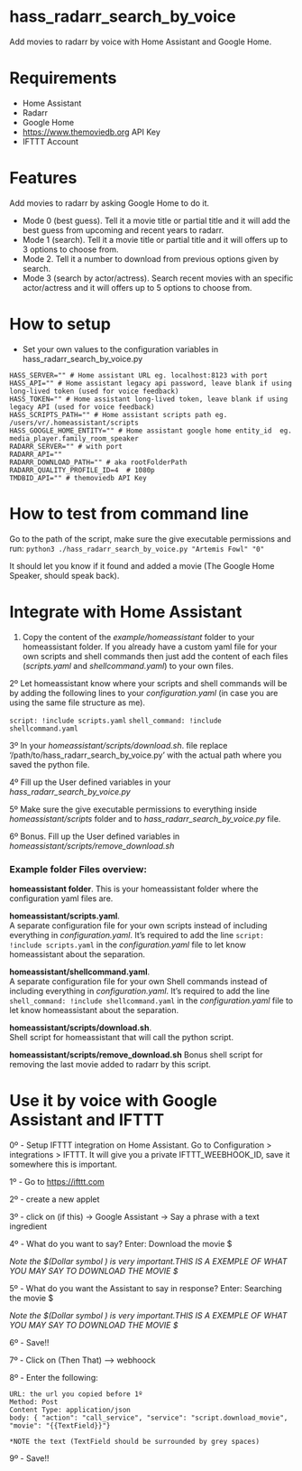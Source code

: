 # hass_radarr_search_by_voice
Add movies to radarr by voice with Home Assistant and Google Home.


# Requirements
- Home Assistant
- Radarr
- Google Home
- https://www.themoviedb.org API Key
- IFTTT Account

# Features
Add movies to radarr by asking Google Home to do it.
- Mode 0 (best guess). Tell it a movie title or partial title and it will add the best guess from upcoming and recent years to radarr.
- Mode 1 (search). Tell it a movie title or partial title and it will offers up to 3 options to choose from.
- Mode 2. Tell it a number to download from previous options given by search.
- Mode 3 (search by actor/actress). Search recent movies with an specific actor/actress and it will offers up to 5 options to choose from.

# How to setup
- Set your own values to the configuration variables in hass_radarr_search_by_voice.py
```
HASS_SERVER="" # Home assistant URL eg. localhost:8123 with port
HASS_API="" # Home assistant legacy api password, leave blank if using long-lived token (used for voice feedback)
HASS_TOKEN="" # Home assistant long-lived token, leave blank if using legacy API (used for voice feedback)
HASS_SCRIPTS_PATH="" # Home assistant scripts path eg. /users/vr/.homeassistant/scripts
HASS_GOOGLE_HOME_ENTITY="" # Home assistant google home entity_id  eg. media_player.family_room_speaker
RADARR_SERVER="" # with port
RADARR_API=""
RADARR_DOWNLOAD_PATH="" # aka rootFolderPath
RADARR_QUALITY_PROFILE_ID=4  # 1080p
TMDBID_API="" # themoviedb API Key
```

# How to test from command line
Go to the path of the script, make sure the give executable permissions and run:
```python3 ./hass_radarr_search_by_voice.py "Artemis Fowl" "0"```

It should let you know if it found and added a movie (The Google Home Speaker, should speak back).

# Integrate with Home Assistant
1. Copy the content of the _example/homeassistant_ folder to your homeassistant folder. If you already have a custom yaml file for your own scripts and shell commands then just add the content of each files (_scripts.yaml_ and _shellcommand.yaml_) to your own files.

2º Let homeassistant know where your scripts and shell commands will be by adding the following lines to your _configuration.yaml_ (in case you are using the same file structure as me).

```script: !include scripts.yaml```
```shell_command: !include shellcommand.yaml```

3º In your _homeassistant/scripts/download.sh_.  file replace ‘/path/to/hass_radarr_search_by_voice.py’ with the actual path where you saved the python file.

4º Fill up the User defined variables in your _hass_radarr_search_by_voice.py_

5º Make sure the give executable permissions to everything inside _homeassistant/scripts_ folder and to _hass_radarr_search_by_voice.py_ file.

6º Bonus. Fill up the User defined variables in _homeassistant/scripts/remove_download.sh_

### Example folder Files overview:

**homeassistant folder**.
This is your homeassistant folder where the configuration yaml files are.

**homeassistant/scripts.yaml**.  
A separate configuration file for your own scripts  instead of including everything in _configuration.yaml_. It’s required to add the line `script: !include scripts.yaml` in the _configuration.yaml_ file to let know homeassistant about the separation.

**homeassistant/shellcommand.yaml**.  
A separate configuration file for your own Shell commands  instead of including everything in _configuration.yaml_. It’s required to add the line `shell_command: !include shellcommand.yaml` in the _configuration.yaml_ file to let know homeassistant about the separation.

**homeassistant/scripts/download.sh**.  
Shell script for homeassistant that will call the python script.

**homeassistant/scripts/remove_download.sh**
Bonus shell script for removing the last movie added to radarr by this script.

# Use it by voice with Google Assistant and IFTTT
 0º - Setup IFTTT integration on Home Assistant. Go to Configuration > integrations > IFTTT. It will give you a private IFTTT_WEEBHOOK_ID, save it somewhere this is important.
 
 1º - Go to https://ifttt.com
 
 2º - create a new applet
 
 3º - click on (if this) -> Google Assistant -> Say a phrase with a text ingredient
 
 4º - What do you want to say? Enter: Download the movie $
   
   *Note the $(Dollar symbol ) is very important.THIS IS A EXEMPLE OF WHAT YOU MAY SAY TO DOWNLOAD THE MOVIE $*

5º - What do you want the Assistant to say in response? Enter: Searching the movie $
     
   *Note the $(Dollar symbol ) is very important.THIS IS A EXEMPLE OF WHAT YOU MAY SAY TO DOWNLOAD THE MOVIE $*
 
 6º - Save!!
 
 7º - Click on (Then That) --> webhoock

8º - Enter the following:
    
    URL: the url you copied before 1º 
    Method: Post
    Content Type: application/json
    body: { "action": "call_service", "service": "script.download_movie", "movie": "{{TextField}}"} 
    
    *NOTE the text (TextField should be surrounded by grey spaces)
 
 9º - Save!!
